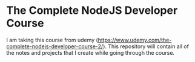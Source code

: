 # The Complete NodeJS Developer Course
I am taking this course from udemy (https://www.udemy.com/the-complete-nodejs-developer-course-2/). This repository will contain all of the notes and projects that I create while going through the course.
